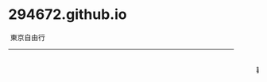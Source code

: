 # 294672.github.io
<html>
  <head>東京自由行</head>
  <hr size="3" align="center" noshade width="90%" color="black">
  <marquee>歡迎來到東京</marquee>
</html>
